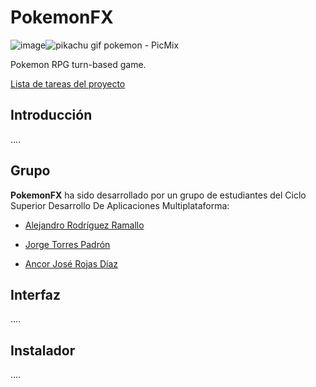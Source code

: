 # PokemonFX
![image](https://user-images.githubusercontent.com/71700574/155287484-f4f6bf62-e03e-48de-ad92-b3925e1431e9.png)![pikachu gif pokemon - PicMix](https://img1.picmix.com/output/stamp/normal/0/9/0/4/1604090_a14a5.gif)

Pokemon RPG turn-based game.

[Lista de tareas del proyecto](https://github.com/orgs/dam-dad/projects/25)

## Introducción

....

## Grupo

**PokemonFX** ha sido desarrollado por un grupo de estudiantes del Ciclo Superior Desarrollo De Aplicaciones Multiplataforma:

- [Alejandro Rodríguez Ramallo](https://github.com/Alejandrorodram)

- [Jorge Torres Padrón](https://github.com/JorgeTorresPadron)

- [Ancor José Rojas Díaz](https://github.com/Ancori)

  

## Interfaz

....

## Instalador

....

